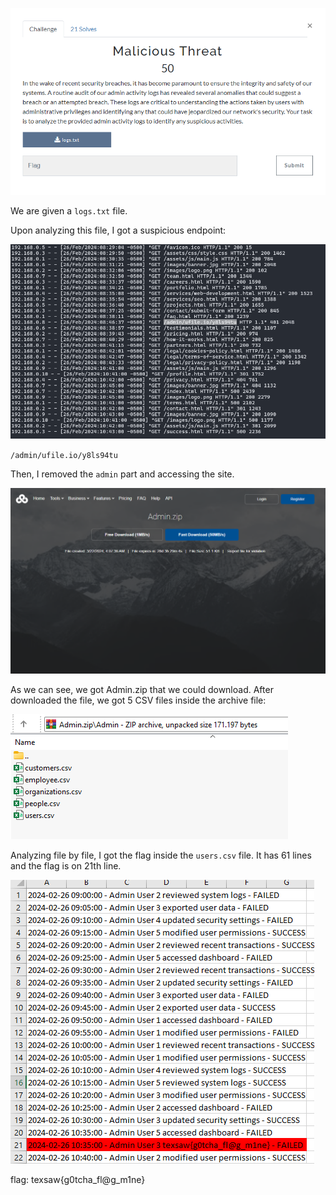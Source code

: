 ![alt text](image.png)

We are given a `logs.txt` file.

Upon analyzing this file, I got a suspicious endpoint:

![alt text](image-1.png)

`/admin/ufile.io/y8ls94tu`

Then, I removed the `admin` part and accessing the site.

![alt text](image-2.png)

As we can see, we got Admin.zip that we could download. After downloaded the file, we got 5 CSV files inside the archive file:

![alt text](image-3.png)

Analyzing file by file, I got the flag inside the `users.csv` file. It has 61 lines and the flag is on 21th line.

![alt text](image-4.png)

flag: texsaw{g0tcha_fl@g_m1ne}

